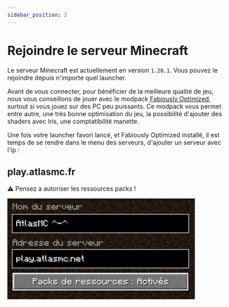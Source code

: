 ```yaml
---
sidebar_position: 2
---
```


# Rejoindre le serveur Minecraft

Le serveur Minecraft est actuellement en version `1.20.1`. Vous pouvez le rejoindre depuis n'importe quel launcher.

Avant de vous connecter, pour bénéficier de la meilleure qualité de jeu, nous vous conseillons de jouer avec le modpack [Fabiously Optimized](https://modrinth.com/modpack/fabulously-optimized/versions), surtout si vous jouez sur des PC peu puissants.
Ce modpack vous permet entre autre, une très bonne optimisation du jeu, la possibilité d'ajouter des shaders avec Iris, une comptatibilité manette.

Une fois votre launcher favori lancé, et Fabiously Optimized installé, il est temps de se rendre dans le menu des serveurs, d'ajouter un serveur avec l'ip :

## play.atlasmc.fr

:warning: Pensez a autoriser les ressources packs !

![Rejoindre AtlasMC](../../static/img/rejoindre-atlasmc.png)
